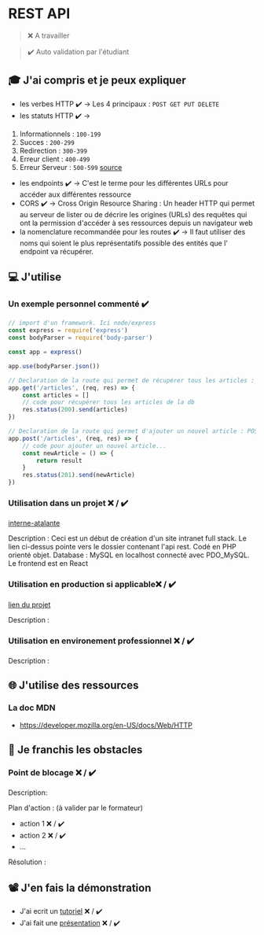 # REST API

> ❌ A travailler

> ✔️ Auto validation par l'étudiant

## 🎓 J'ai compris et je peux expliquer

-   les verbes HTTP ✔️ -> Les 4 principaux : `POST GET PUT DELETE`
-   les statuts HTTP ✔️ ->

1. Informationnels : `100-199`
1. Succes : `200-299`
1. Redirection : `300-399`
1. Erreur client : `400-499`
1. Erreur Serveur : `500-599`
   [source](https://developer.mozilla.org/en-US/docs/Web/HTTP/Status)

-   les endpoints ✔️ -> C'est le terme pour les différentes URLs pour accéder aux différentes ressource
-   CORS ✔️ -> Cross Origin Resource Sharing : Un header HTTP qui permet au serveur de lister ou de décrire les origines (URLs) des requêtes qui ont la permission d'accéder à ses ressources depuis un navigateur web
-   la nomenclature recommandée pour les routes ✔️ -> Il faut utiliser des noms qui soient le plus représentatifs possible des entités que l' endpoint va récupérer.

## 💻 J'utilise

### Un exemple personnel commenté ✔️

```javascript
// import d'un framework. Ici node/express
const express = require('express')
const bodyParser = require('body-parser')

const app = express()

app.use(bodyParser.json())

// Declaration de la route qui permet de récupérer tous les articles : GET '/articles'
app.get('/articles', (req, res) => {
	const articles = []
	// code pour récupérer tous les articles de la db
	res.status(200).send(articles)
})

// Declaration de la route qui permet d'ajouter un nouvel article : POST '/articles'
app.post('/articles', (req, res) => {
	// code pour ajouter un nouvel article...
	const newArticle = () => {
		return result
	}
	res.status(201).send(newArticle)
})
```

### Utilisation dans un projet ❌ / ✔️

[interne-atalante](https://github.com/Holmes-EH/interne-atalante/tree/main/api)

Description :
Ceci est un début de création d'un site intranet full stack. Le lien ci-dessus pointe vers le dossier contenant l'api rest. Codé en PHP orienté objet. Database : MySQL en localhost connecté avec PDO_MySQL.  
Le frontend est en React

### Utilisation en production si applicable❌ / ✔️

[lien du projet](...)

Description :

### Utilisation en environement professionnel ❌ / ✔️

Description :

## 🌐 J'utilise des ressources

### La doc MDN

-   https://developer.mozilla.org/en-US/docs/Web/HTTP

## 🚧 Je franchis les obstacles

### Point de blocage ❌ / ✔️

Description:

Plan d'action : (à valider par le formateur)

-   action 1 ❌ / ✔️
-   action 2 ❌ / ✔️
-   ...

Résolution :

## 📽️ J'en fais la démonstration

-   J'ai ecrit un [tutoriel](...) ❌ / ✔️
-   J'ai fait une [présentation](...) ❌ / ✔️
